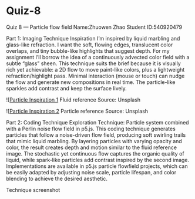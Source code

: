 # Quiz-8
Quiz 8 — Particle flow field
Name:Zhuowen Zhao
Student ID:540920479

Part 1: Imaging Technique Inspiration
I’m inspired by liquid marbling and glass-like refraction. I want the soft, flowing edges, translucent color overlaps, and tiny bubble-like highlights that suggest depth. For my assignment I’ll borrow the idea of a continuously advected color field with a subtle “glass” sheen. This technique suits the brief because it is visually rich yet achievable: a 2D flow to move paint-like colors, plus a lightweight refraction/highlight pass. Minimal interaction (mouse or touch) can nudge the flow and generate new compositions in real time. The particle-like sparkles add contrast and keep the surface lively.

![[Particle Inspiration 1](https://unsplash.com/photos/map-coehWzQT1iw) Fluid reference
Source: Unsplash 

![[Particle Inspiration 2](https://unsplash.com/photos/an-abstract-painting-of-a-blue-yellow-and-red-color-scheme-UsUfpYMBgRo) Particle reference 
Source: Unsplash

Part 2: Coding Technique Exploration
Technique: Particle system combined with a Perlin noise flow field in p5.js.
This coding technique generates particles that follow a noise-driven flow field, producing soft swirling trails that mimic liquid marbling. By layering particles with varying opacity and color, the result creates depth and motion similar to the fluid reference image. The stochastic yet continuous flow captures the organic quality of liquid, while spark-like particles add contrast inspired by the second image. Implementations are available in p5.js particle flowfield projects, which can be easily adapted by adjusting noise scale, particle lifespan, and color blending to achieve the desired aesthetic.

Technique screenshot
